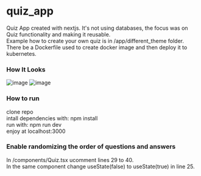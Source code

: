 # quiz_app
Quiz App created with nextjs. It's not using databases, the focus was on Quiz functionality and making it reusable.  
Example how to create your own quiz is in /app/different_theme folder.  
There be a Dockerfile used to create docker image and then deploy it to kubernetes.


### How It Looks
![image](https://github.com/simonasbuj/quiz_app/assets/22977894/6dd60be0-f463-48c7-ba53-49eb29313cc7)
![image](https://github.com/simonasbuj/quiz_app/assets/22977894/85811f08-6f42-4a35-b811-26aa875d9cd8)

### How to run
clone repo  
intall dependencies with: npm install  
run with: npm run dev  
enjoy at localhost:3000  

### Enable randomizing the order of questions and answers
In /components/Quiz.tsx ucomment lines 29 to 40.  
In the same component change useState(false) to useState(true) in line 25.
